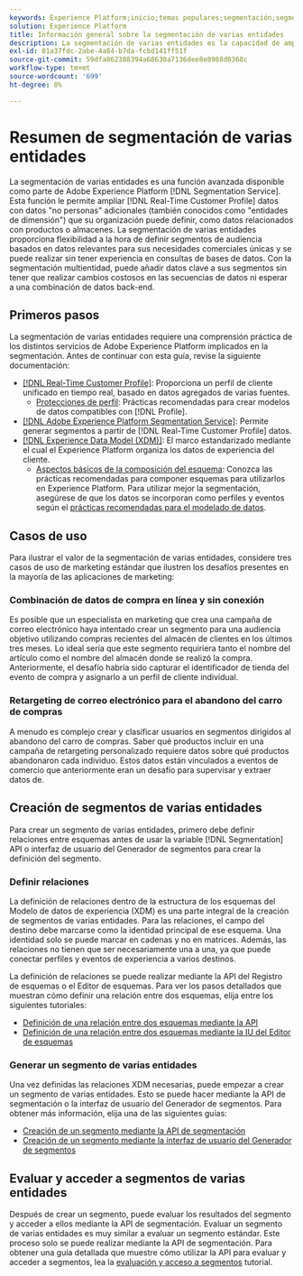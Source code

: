 ```yaml
---
keywords: Experience Platform;inicio;temas populares;segmentación;segmentación;servicio de segmentos;segmentos;segmentos;varias entidades;segmentación multientidad;segmentos multientidad;
solution: Experience Platform
title: Información general sobre la segmentación de varias entidades
description: La segmentación de varias entidades es la capacidad de ampliar los datos del perfil con datos adicionales basados en productos, tiendas u otras clases que no sean de perfil. Una vez conectados, los datos de clases adicionales estarán disponibles como si fueran nativos del esquema de perfil.
exl-id: 01a37fdc-2abe-4a84-b7da-fcbd141ff51f
source-git-commit: 59dfa862388394a68630a7136dee8e8988d0368c
workflow-type: tm+mt
source-wordcount: '699'
ht-degree: 0%

---
```


# Resumen de segmentación de varias entidades

La segmentación de varias entidades es una función avanzada disponible como parte de Adobe Experience Platform [!DNL Segmentation Service]. Esta función le permite ampliar [!DNL Real-Time Customer Profile] datos con datos &quot;no personas&quot; adicionales (también conocidos como &quot;entidades de dimensión&quot;) que su organización puede definir, como datos relacionados con productos o almacenes. La segmentación de varias entidades proporciona flexibilidad a la hora de definir segmentos de audiencia basados en datos relevantes para sus necesidades comerciales únicas y se puede realizar sin tener experiencia en consultas de bases de datos. Con la segmentación multientidad, puede añadir datos clave a sus segmentos sin tener que realizar cambios costosos en las secuencias de datos ni esperar a una combinación de datos back-end.

## Primeros pasos

La segmentación de varias entidades requiere una comprensión práctica de los distintos servicios de Adobe Experience Platform implicados en la segmentación. Antes de continuar con esta guía, revise la siguiente documentación:

* [[!DNL Real-Time Customer Profile]](../profile/home.md): Proporciona un perfil de cliente unificado en tiempo real, basado en datos agregados de varias fuentes.
   * [Protecciones de perfil](../profile/guardrails.md): Prácticas recomendadas para crear modelos de datos compatibles con [!DNL Profile].
* [[!DNL Adobe Experience Platform Segmentation Service]](./home.md): Permite generar segmentos a partir de [!DNL Real-Time Customer Profile] datos.
* [[!DNL Experience Data Model (XDM)]](../xdm/home.md): El marco estandarizado mediante el cual el Experience Platform organiza los datos de experiencia del cliente.
   * [Aspectos básicos de la composición del esquema](../xdm/schema/composition.md#union): Conozca las prácticas recomendadas para componer esquemas para utilizarlos en Experience Platform. Para utilizar mejor la segmentación, asegúrese de que los datos se incorporan como perfiles y eventos según el [prácticas recomendadas para el modelado de datos](../xdm/schema/best-practices.md).

## Casos de uso

Para ilustrar el valor de la segmentación de varias entidades, considere tres casos de uso de marketing estándar que ilustren los desafíos presentes en la mayoría de las aplicaciones de marketing:

### Combinación de datos de compra en línea y sin conexión

Es posible que un especialista en marketing que crea una campaña de correo electrónico haya intentado crear un segmento para una audiencia objetivo utilizando compras recientes del almacén de clientes en los últimos tres meses. Lo ideal sería que este segmento requiriera tanto el nombre del artículo como el nombre del almacén donde se realizó la compra. Anteriormente, el desafío habría sido capturar el identificador de tienda del evento de compra y asignarlo a un perfil de cliente individual.

### Retargeting de correo electrónico para el abandono del carro de compras

A menudo es complejo crear y clasificar usuarios en segmentos dirigidos al abandono del carro de compras. Saber qué productos incluir en una campaña de retargeting personalizado requiere datos sobre qué productos abandonaron cada individuo. Estos datos están vinculados a eventos de comercio que anteriormente eran un desafío para supervisar y extraer datos de.

## Creación de segmentos de varias entidades

Para crear un segmento de varias entidades, primero debe definir relaciones entre esquemas antes de usar la variable [!DNL Segmentation] API o interfaz de usuario del Generador de segmentos para crear la definición del segmento.

### Definir relaciones

La definición de relaciones dentro de la estructura de los esquemas del Modelo de datos de experiencia (XDM) es una parte integral de la creación de segmentos de varias entidades. Para las relaciones, el campo del destino debe marcarse como la identidad principal de ese esquema. Una identidad solo se puede marcar en cadenas y no en matrices. Además, las relaciones no tienen que ser necesariamente una a una, ya que puede conectar perfiles y eventos de experiencia a varios destinos.

La definición de relaciones se puede realizar mediante la API del Registro de esquemas o el Editor de esquemas. Para ver los pasos detallados que muestran cómo definir una relación entre dos esquemas, elija entre los siguientes tutoriales:

* [Definición de una relación entre dos esquemas mediante la API](../xdm/tutorials/relationship-api.md)
* [Definición de una relación entre dos esquemas mediante la IU del Editor de esquemas](../xdm/tutorials/relationship-ui.md)

### Generar un segmento de varias entidades

Una vez definidas las relaciones XDM necesarias, puede empezar a crear un segmento de varias entidades. Esto se puede hacer mediante la API de segmentación o la interfaz de usuario del Generador de segmentos. Para obtener más información, elija una de las siguientes guías:

* [Creación de un segmento mediante la API de segmentación](./tutorials/create-a-segment.md)
* [Creación de un segmento mediante la interfaz de usuario del Generador de segmentos](./ui/overview.md)

## Evaluar y acceder a segmentos de varias entidades

Después de crear un segmento, puede evaluar los resultados del segmento y acceder a ellos mediante la API de segmentación. Evaluar un segmento de varias entidades es muy similar a evaluar un segmento estándar. Este proceso solo se puede realizar mediante la API de segmentación. Para obtener una guía detallada que muestre cómo utilizar la API para evaluar y acceder a segmentos, lea la [evaluación y acceso a segmentos](./tutorials/evaluate-a-segment.md) tutorial.
